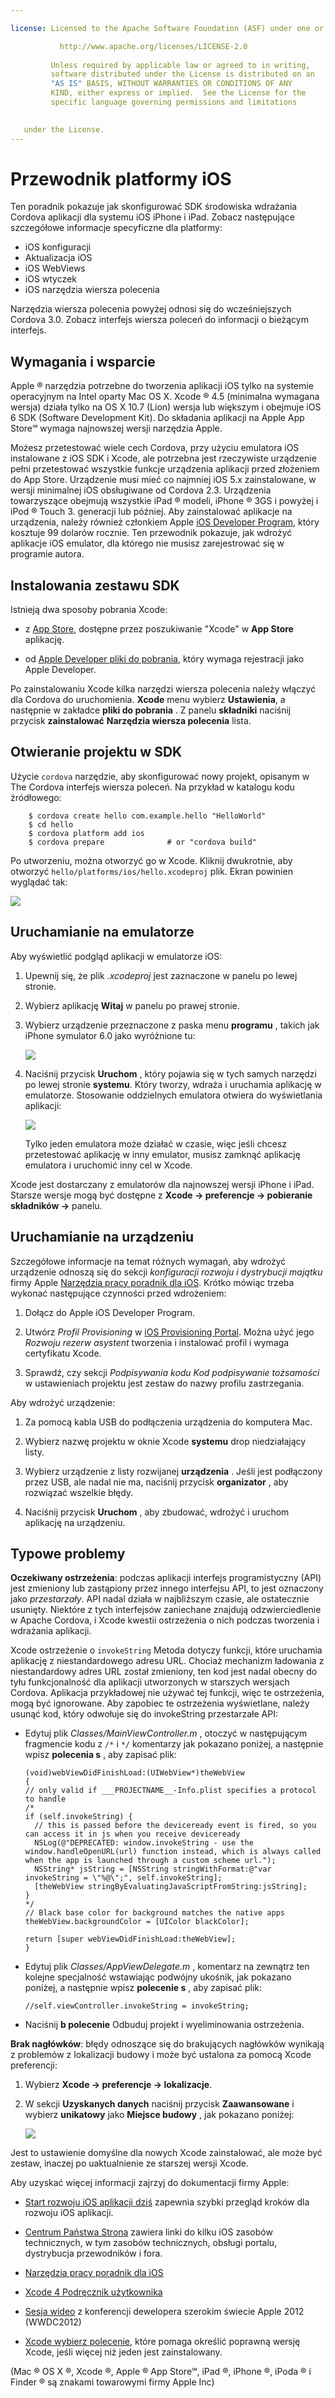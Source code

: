 ```yaml
---

license: Licensed to the Apache Software Foundation (ASF) under one or more contributor license agreements. See the NOTICE file distributed with this work for additional information regarding copyright ownership. The ASF licenses this file to you under the Apache License, Version 2.0 (the "License"); you may not use this file except in compliance with the License. You may obtain a copy of the License at

           http://www.apache.org/licenses/LICENSE-2.0
    
         Unless required by applicable law or agreed to in writing,
         software distributed under the License is distributed on an
         "AS IS" BASIS, WITHOUT WARRANTIES OR CONDITIONS OF ANY
         KIND, either express or implied.  See the License for the
         specific language governing permissions and limitations
    

   under the License.
---
```


# Przewodnik platformy iOS

Ten poradnik pokazuje jak skonfigurować SDK środowiska wdrażania Cordova aplikacji dla systemu iOS iPhone i iPad. Zobacz następujące szczegółowe informacje specyficzne dla platformy:

*   iOS konfiguracji
*   Aktualizacja iOS
*   iOS WebViews
*   iOS wtyczek
*   iOS narzędzia wiersza polecenia

Narzędzia wiersza polecenia powyżej odnosi się do wcześniejszych Cordova 3.0. Zobacz interfejs wiersza poleceń do informacji o bieżącym interfejs.

## Wymagania i wsparcie

Apple ® narzędzia potrzebne do tworzenia aplikacji iOS tylko na systemie operacyjnym na Intel oparty Mac OS X. Xcode ® 4.5 (minimalna wymagana wersja) działa tylko na OS X 10.7 (Lion) wersja lub większym i obejmuje iOS 6 SDK (Software Development Kit). Do składania aplikacji na Apple App Store℠ wymaga najnowszej wersji narzędzia Apple.

Możesz przetestować wiele cech Cordova, przy użyciu emulatora iOS instalowane z iOS SDK i Xcode, ale potrzebna jest rzeczywiste urządzenie pełni przetestować wszystkie funkcje urządzenia aplikacji przed złożeniem do App Store. Urządzenie musi mieć co najmniej iOS 5.x zainstalowane, w wersji minimalnej iOS obsługiwane od Cordova 2.3. Urządzenia towarzyszące obejmują wszystkie iPad ® modeli, iPhone ® 3GS i powyżej i iPod ® Touch 3. generacji lub później. Aby zainstalować aplikacje na urządzenia, należy również członkiem Apple [iOS Developer Program][1], który kosztuje 99 dolarów rocznie. Ten przewodnik pokazuje, jak wdrożyć aplikacje iOS emulator, dla którego nie musisz zarejestrować się w programie autora.

 [1]: https://developer.apple.com/programs/ios/

## Instalowania zestawu SDK

Istnieją dwa sposoby pobrania Xcode:

*   z [App Store][2], dostępne przez poszukiwanie "Xcode" w **App Store** aplikację.

*   od [Apple Developer pliki do pobrania][3], który wymaga rejestracji jako Apple Developer.

 [2]: https://itunes.apple.com/us/app/xcode/id497799835?mt=12
 [3]: https://developer.apple.com/downloads/index.action

Po zainstalowaniu Xcode kilka narzędzi wiersza polecenia należy włączyć dla Cordova do uruchomienia. **Xcode** menu wybierz **Ustawienia**, a następnie w zakładce **pliki do pobrania** . Z panelu **składniki** naciśnij przycisk **zainstalować** **Narzędzia wiersza polecenia** lista.

## Otwieranie projektu w SDK

Użycie `cordova` narzędzie, aby skonfigurować nowy projekt, opisanym w The Cordova interfejs wiersza poleceń. Na przykład w katalogu kodu źródłowego:

        $ cordova create hello com.example.hello "HelloWorld"
        $ cd hello
        $ cordova platform add ios
        $ cordova prepare              # or "cordova build"
    

Po utworzeniu, można otworzyć go w Xcode. Kliknij dwukrotnie, aby otworzyć `hello/platforms/ios/hello.xcodeproj` plik. Ekran powinien wyglądać tak:

![][4]

 [4]: img/guide/platforms/ios/helloworld_project.png

## Uruchamianie na emulatorze

Aby wyświetlić podgląd aplikacji w emulatorze iOS:

1.  Upewnij się, że plik *.xcodeproj* jest zaznaczone w panelu po lewej stronie.

2.  Wybierz aplikację **Witaj** w panelu po prawej stronie.

3.  Wybierz urządzenie przeznaczone z paska menu **programu** , takich jak iPhone symulator 6.0 jako wyróżnione tu:
    
    ![][5]

4.  Naciśnij przycisk **Uruchom** , który pojawia się w tych samych narzędzi po lewej stronie **systemu**. Który tworzy, wdraża i uruchamia aplikację w emulatorze. Stosowanie oddzielnych emulatora otwiera do wyświetlania aplikacji:
    
    ![][6]
    
    Tylko jeden emulatora może działać w czasie, więc jeśli chcesz przetestować aplikację w inny emulator, musisz zamknąć aplikację emulatora i uruchomić inny cel w Xcode.

 [5]: img/guide/platforms/ios/select_xcode_scheme.png
 [6]: img/guide/platforms/ios/HelloWorldStandard.png

Xcode jest dostarczany z emulatorów dla najnowszej wersji iPhone i iPad. Starsze wersje mogą być dostępne z **Xcode → preferencje → pobieranie składników →** panelu.

## Uruchamianie na urządzeniu

Szczegółowe informacje na temat różnych wymagań, aby wdrożyć urządzenie odnoszą się do sekcji *konfiguracji rozwoju i dystrybucji majątku* firmy Apple [Narzędzia pracy poradnik dla iOS][7]. Krótko mówiąc trzeba wykonać następujące czynności przed wdrożeniem:

 [7]: http://developer.apple.com/library/ios/#documentation/Xcode/Conceptual/ios_development_workflow/00-About_the_iOS_Application_Development_Workflow/introduction.html#//apple_ref/doc/uid/TP40007959

1.  Dołącz do Apple iOS Developer Program.

2.  Utwórz *Profil Provisioning* w [iOS Provisioning Portal][8]. Można użyć jego *Rozwoju rezerw asystent* tworzenia i instalować profil i wymaga certyfikatu Xcode.

3.  Sprawdź, czy sekcji *Podpisywania kodu* *Kod podpisywanie tożsamości* w ustawieniach projektu jest zestaw do nazwy profilu zastrzegania.

 [8]: https://developer.apple.com/ios/manage/overview/index.action

Aby wdrożyć urządzenie:

1.  Za pomocą kabla USB do podłączenia urządzenia do komputera Mac.

2.  Wybierz nazwę projektu w oknie Xcode **systemu** drop niedziałający listy.

3.  Wybierz urządzenie z listy rozwijanej **urządzenia** . Jeśli jest podłączony przez USB, ale nadal nie ma, naciśnij przycisk **organizator** , aby rozwiązać wszelkie błędy.

4.  Naciśnij przycisk **Uruchom** , aby zbudować, wdrożyć i uruchom aplikację na urządzeniu.

## Typowe problemy

**Oczekiwany ostrzeżenia**: podczas aplikacji interfejs programistyczny (API) jest zmieniony lub zastąpiony przez innego interfejsu API, to jest oznaczony jako *przestarzały*. API nadal działa w najbliższym czasie, ale ostatecznie usunięty. Niektóre z tych interfejsów zaniechane znajdują odzwierciedlenie w Apache Cordova, i Xcode kwestii ostrzeżenia o nich podczas tworzenia i wdrażania aplikacji.

Xcode ostrzeżenie o `invokeString` Metoda dotyczy funkcji, które uruchamia aplikację z niestandardowego adresu URL. Chociaż mechanizm ładowania z niestandardowy adres URL został zmieniony, ten kod jest nadal obecny do tyłu funkcjonalność dla aplikacji utworzonych w starszych wersjach Cordova. Aplikacja przykładowej nie używać tej funkcji, więc te ostrzeżenia, mogą być ignorowane. Aby zapobiec te ostrzeżenia wyświetlane, należy usunąć kod, który odwołuje się do invokeString przestarzałe API:

*   Edytuj plik *Classes/MainViewController.m* , otoczyć w następującym fragmencie kodu z `/*` i `*/` komentarzy jak pokazano poniżej, a następnie wpisz **polecenia s** , aby zapisać plik:
    
        (void)webViewDidFinishLoad:(UIWebView*)theWebView
        {
        // only valid if ___PROJECTNAME__-Info.plist specifies a protocol to handle
        /*
        if (self.invokeString) {
          // this is passed before the deviceready event is fired, so you can access it in js when you receive deviceready
          NSLog(@"DEPRECATED: window.invokeString - use the window.handleOpenURL(url) function instead, which is always called when the app is launched through a custom scheme url.");
          NSString* jsString = [NSString stringWithFormat:@"var invokeString = \"%@\";", self.invokeString];
          [theWebView stringByEvaluatingJavaScriptFromString:jsString];
        }
        */
        // Black base color for background matches the native apps
        theWebView.backgroundColor = [UIColor blackColor];
        
        return [super webViewDidFinishLoad:theWebView];
        }
        

*   Edytuj plik *Classes/AppViewDelegate.m* , komentarz na zewnątrz ten kolejne specjalność wstawiając podwójny ukośnik, jak pokazano poniżej, a następnie wpisz **polecenie s** , aby zapisać plik:
    
        //self.viewController.invokeString = invokeString;
        

*   Naciśnij **b polecenie** Odbuduj projekt i wyeliminowania ostrzeżenia.

<!-- Does this fix only last until the next "cordova prepare"? -->

**Brak nagłówków**: błędy odnoszące się do brakujących nagłówków wynikają z problemów z lokalizacji budowy i może być ustalona za pomocą Xcode preferencji:

1.  Wybierz **Xcode → preferencje → lokalizacje**.

2.  W sekcji **Uzyskanych danych** naciśnij przycisk **Zaawansowane** i wybierz **unikatowy** jako **Miejsce budowy** , jak pokazano poniżej:
    
    ![][9]

 [9]: img/guide/platforms/ios/xcode_build_location.png

Jest to ustawienie domyślne dla nowych Xcode zainstalować, ale może być zestaw, inaczej po uaktualnienie ze starszej wersji Xcode.

Aby uzyskać więcej informacji zajrzyj do dokumentacji firmy Apple:

*   [Start rozwoju iOS aplikacji dziś][10] zapewnia szybki przegląd kroków dla rozwoju iOS aplikacji.

*   [Centrum Państwa Strona][11] zawiera linki do kilku iOS zasobów technicznych, w tym zasobów technicznych, obsługi portalu, dystrybucja przewodników i fora.

*   [Narzędzia pracy poradnik dla iOS][7]

*   [Xcode 4 Podręcznik użytkownika][12]

*   [Sesja wideo][13] z konferencji dewelopera szerokim świecie Apple 2012 (WWDC2012)

*   [Xcode wybierz polecenie][14], które pomaga określić poprawną wersję Xcode, jeśli więcej niż jeden jest zainstalowany.

 [10]: http://developer.apple.com/library/ios/#referencelibrary/GettingStarted/RoadMapiOS/index.html#//apple_ref/doc/uid/TP40011343
 [11]: https://developer.apple.com/membercenter/index.action
 [12]: http://developer.apple.com/library/ios/#documentation/ToolsLanguages/Conceptual/Xcode4UserGuide/000-About_Xcode/about.html#//apple_ref/doc/uid/TP40010215
 [13]: https://developer.apple.com/videos/wwdc/2012/
 [14]: http://developer.apple.com/library/mac/#documentation/Darwin/Reference/ManPages/man1/xcode-select.1.html

(Mac ® OS X ®, Xcode ®, Apple ® App Store℠, iPad ®, iPhone ®, iPoda ® i Finder ® są znakami towarowymi firmy Apple Inc)